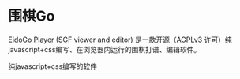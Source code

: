 # 围棋Go

[EidoGo Player](http://eidogo.com/) (SGF viewer and editor) 是一款开源（[AGPLv3](http://www.fsf.org/licensing/licenses/agpl-3.0.html) 许可）纯javascript+css编写、在浏览器内运行的围棋打谱、编辑软件。


纯javascript+css编写的软件








